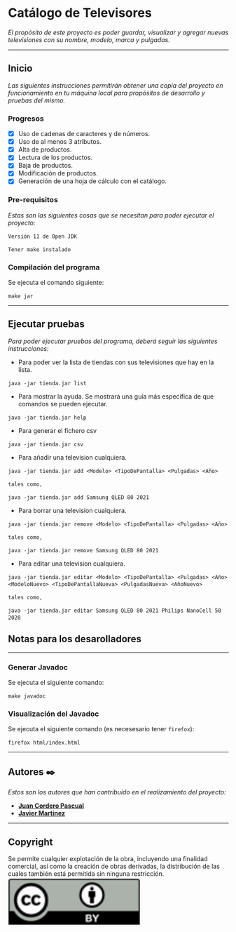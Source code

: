 # Catálogo de Televisores

_El propósito de este proyecto es poder guardar, visualizar y agregar nuevas televisiones con su nombre, modelo, marca y
pulgadas._

---

## Inicio

_Las siguientes instrucciones permitirán obtener una copia del proyecto en funcionamiento en tu máquina local para
propósitos de desarrollo y pruebas del mismo._

### Progresos

- [x] Uso de cadenas de caracteres y de números.
- [x] Uso de al menos 3 atributos.
- [x] Alta de productos.
- [x] Lectura de los productos.
- [x] Baja de productos.
- [x] Modificación de productos.
- [x] Generación de una hoja de cálculo con el catálogo.

### Pre-requisitos

_Estas son las siguientes cosas que se necesitan para poder ejecutar el proyecto:_

```
Versión 11 de Open JDK
```

```
Tener make instalado
```

### Compilación del programa

Se ejecuta el comando siguiente:

```
make jar 
```

---

## Ejecutar pruebas

_Para poder ejecutar pruebas del programa, deberá seguir las siguientes instrucciones:_

- Para poder ver la lista de tiendas con sus televisiones que hay en la lista.

```
java -jar tienda.jar list
```

- Para mostrar la ayuda. Se mostrará una guía más específica de que comandos se pueden ejecutar.

```
java -jar tienda.jar help
```

- Para generar el fichero csv

```
java -jar tienda.jar csv
```

- Para añadir una television cualquiera.

```
java -jar tienda.jar add <Modelo> <TipoDePantalla> <Pulgadas> <Año>
```

```
tales como,
```

```
java -jar tienda.jar add Samsung QLED 80 2021
```

- Para borrar una television cualquiera.

```
java -jar tienda.jar remove <Modelo> <TipoDePantalla> <Pulgadas> <Año>
```

```
tales como,
```

```
java -jar tienda.jar remove Samsung QLED 80 2021
```

- Para editar una television cualquiera.

```
java -jar tienda.jar editar <Modelo> <TipoDePantalla> <Pulgadas> <Año> <ModeloNuevo> <TipoDePantallaNueva> <PulgadasNueva> <AñoNuevo>
```

```
tales como,
```

```
java -jar tienda.jar editar Samsung QLED 80 2021 Philips NanoCell 50 2020

```

## Notas para los desarolladores

---

### Generar Javadoc

Se ejecuta el siguiente comando:

```
make javadoc
```

### Visualización del Javadoc

Se ejecuta el siguiente comando (es necesesario tener `firefox`):

```
firefox html/index.html
```

---

## Autores ✒️

_Estos son los autores que han contribuido en el realizamiento del proyecto:_

* **[Juan Cordero Pascual](https://github.com/Jcorderop02/ProyectoFinal2021)**
* **[Javier Martinez](https://github.com/Jmartinezc-rgb)**

---

## Copyright

Se permite cualquier explotación de la obra, incluyendo una finalidad comercial, así como la creación de obras
derivadas, la distribución de las cuales también está permitida sin ninguna restricción.
![Copyright.png](Copyright.png)

